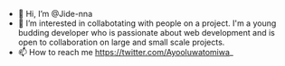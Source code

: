 - 👋 Hi, I’m @Jide-nna
- 👀 I’m interested in collabotating with people on a project.
I'm a young budding developer who is passionate about web development and is open to collaboration on large and small scale projects.
- 📫 How to reach me https://twitter.com/Ayooluwatomiwa_
